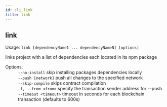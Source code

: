 ```yaml
---
id: cli_link
title: link
---
```


<div class="cli-command"><h2 class="cli-title">link</h2><p class="cli-usage">Usage: <code>link [dependencyName1 ... dependencyNameN] [options]</code></p><p>links project with a list of dependencies each located in its npm package<br/></p><dl><dt><span>Options:</span></dt><dd><div><code>--no-install</code> skip installing packages dependencies locally</div><div><code>--push [network]</code> push all changes to the specified network</div><div><code>--skip-compile</code> skips contract compilation</div><div><code>-f, --from &lt;from&gt;</code> specify the transaction sender address for --push</div><div><code>--timeout &lt;timeout&gt;</code> timeout in seconds for each blockchain transaction (defaults to 600s)</div></dd></dl></div>

